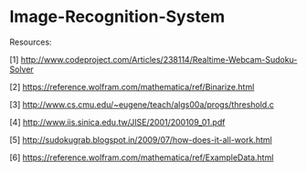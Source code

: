 Image-Recognition-System
========================
 Resources:
 
 [1] http://www.codeproject.com/Articles/238114/Realtime-Webcam-Sudoku-Solver
 
 [2] https://reference.wolfram.com/mathematica/ref/Binarize.html
 
 [3] http://www.cs.cmu.edu/~eugene/teach/algs00a/progs/threshold.c
 
 [4] http://www.iis.sinica.edu.tw/JISE/2001/200109_01.pdf
 
 [5] http://sudokugrab.blogspot.in/2009/07/how-does-it-all-work.html
 
 [6] https://reference.wolfram.com/mathematica/ref/ExampleData.html
